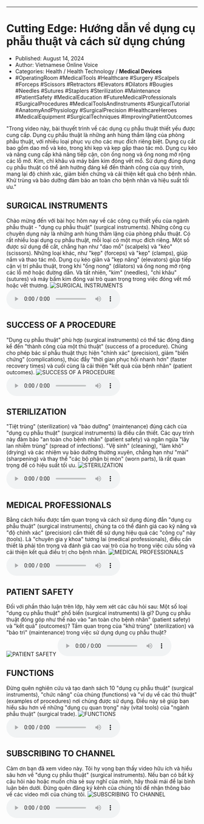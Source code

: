 
---

# Cutting Edge: Hướng dẫn về dụng cụ phẫu thuật và cách sử dụng chúng

- Published: August 14, 2024
- Author: Vietnamese Online Voice
- Categories: Health / Health Technology / **Medical Devices**
- #OperatingRoom #MedicalTools #Healthcare #Surgery #Scalpels #Forceps #Scissors #Retractors #Elevators #Dilators #Bougies #Needles #Sutures #Staplers #Sterilization #Maintenance #PatientSafety #MedicalEducation #FutureMedicalProfessionals #SurgicalProcedures #MedicalToolsAndInstruments #SurgicalTutorial #AnatomyAndPhysiology #SurgicalPrecision #HealthcareHeroes #MedicalEquipment #SurgicalTechniques #ImprovingPatientOutcomes

"Trong video này, bài thuyết trình về các dụng cụ phẫu thuật thiết yếu được cung cấp. Dụng cụ phẫu thuật là những anh hùng thầm lặng của phòng phẫu thuật, với nhiều loại phục vụ cho các mục đích riêng biệt. Dụng cụ cắt bao gồm dao mổ và kéo, trong khi kẹp và kẹp gắp thao tác mô. Dụng cụ kéo và nâng cung cấp khả năng tiếp cận, còn ống nong và ống nong mở rộng các lỗ mở. Kim, chỉ khâu và máy bấm kim đóng vết mổ. Sử dụng đúng dụng cụ phẫu thuật có thể ảnh hưởng đáng kể đến thành công của quy trình, mang lại độ chính xác, giảm biến chứng và cải thiện kết quả cho bệnh nhân. Khử trùng và bảo dưỡng đảm bảo an toàn cho bệnh nhân và hiệu suất tối ưu."


## SURGICAL INSTRUMENTS

Chào mừng đến với bài học hôm nay về các công cụ thiết yếu của ngành phẫu thuật - "dụng cụ phẫu thuật" (surgical instruments). Những công cụ chuyên dụng này là những anh hùng thầm lặng của phòng phẫu thuật. Có rất nhiều loại dụng cụ phẫu thuật, mỗi loại có một mục đích riêng. Một số được sử dụng để cắt, chẳng hạn như "dao mổ" (scalpels) và "kéo" (scissors). Những loại khác, như "kẹp" (forceps) và "kẹp" (clamps), giúp nắm và thao tác mô. Dụng cụ kéo giãn và "kẹp nâng" (elevators) giúp tiếp cận vị trí phẫu thuật, trong khi "ống nong" (dilators) và ống nong mở rộng các lỗ mở hoặc đường dẫn. Và tất nhiên, "kim" (needles), "chỉ khâu" (sutures) và máy bấm kim đóng vai trò quan trọng trong việc đóng vết mổ hoặc vết thương.
![SURGICAL INSTRUMENTS](https://http-archiver-apis-production-80.schnworks.com/storage/images/transitions/2024-08-14/transition--18789857200-Montserrat-Black-7B1FA2.jpg)
<audio controls>
    <source src="https://http-archiver-apis-production-80.schnworks.com/storage/storage/audio/file-489502757.mp3" type="audio/mpeg">
</audio>



## SUCCESS OF A PROCEDURE

"Dụng cụ phẫu thuật" phù hợp (surgical instruments) có thể tác động đáng kể đến "thành công của một thủ thuật" (success of a procedure). Chúng cho phép bác sĩ phẫu thuật thực hiện "chính xác" (precision), giảm "biến chứng" (complications), thúc đẩy "thời gian phục hồi nhanh hơn" (faster recovery times) và cuối cùng là cải thiện "kết quả của bệnh nhân" (patient outcomes).
![SUCCESS OF A PROCEDURE](https://http-archiver-apis-production-80.schnworks.com/storage/images/transitions/2024-08-14/transition--17708026576-Montserrat-Thin-673AB7.jpg)
<audio controls>
    <source src="https://http-archiver-apis-production-80.schnworks.com/storage/storage/audio/file-30801638974.mp3" type="audio/mpeg">
</audio>



## STERILIZATION

"Tiệt trùng" (sterilization) và "bảo dưỡng" (maintenance) đúng cách của "dụng cụ phẫu thuật" (surgical instruments) là điều cần thiết. Các quy trình này đảm bảo "an toàn cho bệnh nhân" (patient safety) và ngăn ngừa "lây lan nhiễm trùng" (spread of infections). "Vệ sinh" (cleaning), "làm khô" (drying) và các nhiệm vụ bảo dưỡng thường xuyên, chẳng hạn như "mài" (sharpening) và thay thế "các bộ phận bị mòn" (worn parts), là rất quan trọng để có hiệu suất tối ưu.
![STERILIZATION](https://http-archiver-apis-production-80.schnworks.com/storage/images/transitions/2024-08-14/transition-5903239214-Montserrat-Medium-4A148C.jpg)
<audio controls>
    <source src="https://http-archiver-apis-production-80.schnworks.com/storage/storage/audio/file-69100662107.mp3" type="audio/mpeg">
</audio>



## MEDICAL PROFESSIONALS

Bằng cách hiểu được tầm quan trọng và cách sử dụng đúng đắn "dụng cụ phẫu thuật" (surgical instruments), chúng ta có thể đánh giá cao kỹ năng và "độ chính xác" (precision) cần thiết để sử dụng hiệu quả các "công cụ" này (tools). Là "chuyên gia y khoa" tương lai (medical professionals), điều cần thiết là phải tôn trọng và đánh giá cao vai trò của họ trong việc cứu sống và cải thiện kết quả điều trị cho bệnh nhân.
![MEDICAL PROFESSIONALS](https://http-archiver-apis-production-80.schnworks.com/storage/images/transitions/2024-08-14/transition--5104982875-Montserrat-ExtraBold-7B1FA2.jpg)
<audio controls>
    <source src="https://http-archiver-apis-production-80.schnworks.com/storage/storage/audio/file-4062854875.mp3" type="audio/mpeg">
</audio>



## PATIENT SAFETY

Đối với phần thảo luận trên lớp, hãy xem xét các câu hỏi sau: Một số loại "dụng cụ phẫu thuật" phổ biến (surgical instruments) là gì? Dụng cụ phẫu thuật đóng góp như thế nào vào "an toàn cho bệnh nhân" (patient safety) và "kết quả" (outcomes)? Tầm quan trọng của "khử trùng" (sterilization) và "bảo trì" (maintenance) trong việc sử dụng dụng cụ phẫu thuật?
![PATIENT SAFETY](https://http-archiver-apis-production-80.schnworks.com/storage/images/transitions/2024-08-14/transition--35344020116-Montserrat-SemiBold-9C27B0.jpg)
<audio controls>
    <source src="https://http-archiver-apis-production-80.schnworks.com/storage/storage/audio/file-34591886219.mp3" type="audio/mpeg">
</audio>



## FUNCTIONS

Đừng quên nghiên cứu và tạo danh sách 10 "dụng cụ phẫu thuật" (surgical instruments), "chức năng" của chúng (functions) và "ví dụ về các thủ thuật" (examples of procedures) nơi chúng được sử dụng. Điều này sẽ giúp bạn hiểu sâu hơn về những "dụng cụ quan trọng" này (vital tools) của "ngành phẫu thuật" (surgical trade).
![FUNCTIONS](https://http-archiver-apis-production-80.schnworks.com/storage/images/transitions/2024-08-14/transition--19944348176-Montserrat-Medium-004895.jpg)
<audio controls>
    <source src="https://http-archiver-apis-production-80.schnworks.com/storage/storage/audio/file-18419869911.mp3" type="audio/mpeg">
</audio>



## SUBSCRIBING TO CHANNEL

Cảm ơn bạn đã xem video này. Tôi hy vọng bạn thấy video hữu ích và hiểu sâu hơn về "dụng cụ phẫu thuật" (surgical instruments). Nếu bạn có bất kỳ câu hỏi nào hoặc muốn chia sẻ suy nghĩ của mình, hãy thoải mái để lại bình luận bên dưới. Đừng quên đăng ký kênh của chúng tôi để nhận thông báo về các video mới của chúng tôi.
![SUBSCRIBING TO CHANNEL](https://http-archiver-apis-production-80.schnworks.com/storage/images/transitions/2024-08-14/transition-27576414699-Montserrat-ExtraBold-7B1FA2.jpg)
<audio controls>
    <source src="https://http-archiver-apis-production-80.schnworks.com/storage/storage/audio/file-17841052954.mp3" type="audio/mpeg">
</audio>

